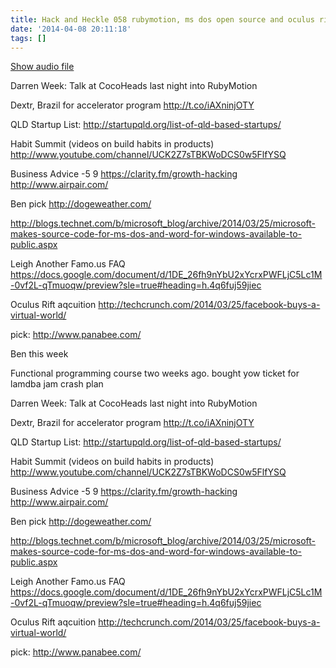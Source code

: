 ```yaml
---
title: Hack and Heckle 058 rubymotion, ms dos open source and oculus rift
date: '2014-04-08 20:11:18'
tags: []
---
```


<a href="https://drive.google.com/open?id=0B3KFoVQ01nUJR25tNFZ2V0ZkdVE">Show audio file</a>

Darren Week:
Talk at CocoHeads last night into RubyMotion

Dextr, Brazil for accelerator program
http://t.co/iAXninjOTY

QLD Startup List:
http://startupqld.org/list-of-qld-based-startups/

Habit Summit (videos on build habits in products)
http://www.youtube.com/channel/UCK2Z7sTBKWoDCS0w5FlfYSQ

Business Advice -5 9
https://clarity.fm/growth-hacking
http://www.airpair.com/

Ben pick
http://dogeweather.com/

http://blogs.technet.com/b/microsoft_blog/archive/2014/03/25/microsoft-makes-source-code-for-ms-dos-and-word-for-windows-available-to-public.aspx

Leigh
Another Famo.us FAQ
https://docs.google.com/document/d/1DE_26fh9nYbU2xYcrxPWFLjC5Lc1M-0vf2L-qTmuoqw/preview?sle=true#heading=h.4q6fuj59jiec

Oculus Rift aqcuition
http://techcrunch.com/2014/03/25/facebook-buys-a-virtual-world/

pick:
http://www.panabee.com/


Ben this week

Functional programming course two weeks ago.
bought yow ticket for lamdba jam
crash plan


Darren Week:
Talk at CocoHeads last night into RubyMotion

Dextr, Brazil for accelerator program
http://t.co/iAXninjOTY

QLD Startup List:
http://startupqld.org/list-of-qld-based-startups/

Habit Summit (videos on build habits in products)
http://www.youtube.com/channel/UCK2Z7sTBKWoDCS0w5FlfYSQ

Business Advice -5 9
https://clarity.fm/growth-hacking
http://www.airpair.com/

Ben pick
http://dogeweather.com/

http://blogs.technet.com/b/microsoft_blog/archive/2014/03/25/microsoft-makes-source-code-for-ms-dos-and-word-for-windows-available-to-public.aspx

Leigh
Another Famo.us FAQ
https://docs.google.com/document/d/1DE_26fh9nYbU2xYcrxPWFLjC5Lc1M-0vf2L-qTmuoqw/preview?sle=true#heading=h.4q6fuj59jiec

Oculus Rift aqcuition
http://techcrunch.com/2014/03/25/facebook-buys-a-virtual-world/

pick:
http://www.panabee.com/



